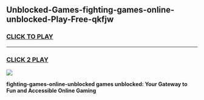 
## Unblocked-Games-fighting-games-online-unblocked-Play-Free-qkfjw
<h3>
<a href="https://premium76.site?title=fighting-games-online-unblocked&ref=19M">CLICK TO PLAY</a></h3>
<hr>

<h3>
<a href="https://premium76.site?title=fighting-games-online-unblocked&ref=19M">CLICK 2 PLAY</a>
  
</h3>

<a href="https://premium76.site?title=fighting-games-online-unblocked&ref=19M"><img src="https://clearcache.store/games.png"></a>


**fighting-games-online-unblocked games unblocked: Your Gateway to Fun and Accessible Online Gaming**
